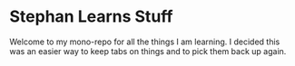 # Stephan Learns Stuff

Welcome to my mono-repo for all the things I am learning. I decided this was an easier way to keep tabs on things and to pick them back up again.
